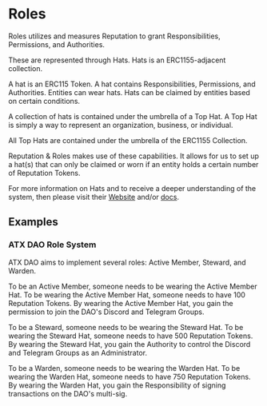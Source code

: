 # Roles

Roles utilizes and measures Reputation to grant Responsibilities, Permissions, and Authorities.

These are represented through Hats. Hats is an ERC1155-adjacent collection.

A hat is an ERC115 Token. A hat contains Responsibilities, Permissions, and Authorities. Entities can wear hats. Hats can be claimed by entities based on certain conditions. 

A collection of hats is contained under the umbrella of a Top Hat. A Top Hat is simply a way to represent an organization, business, or individual. 

All Top Hats are contained under the umbrella of the ERC1155 Collection.

Reputation & Roles makes use of these capabilities. It allows for us to set up a hat(s) that can only be claimed or worn if an entity holds a certain number of Reputation Tokens.

For more information on Hats and to receive a deeper understanding of the system, then please visit their [Website](https://www.hatsprotocol.xyz/) and/or [docs](https://docs.hatsprotocol.xyz/).

## Examples

### ATX DAO Role System 
ATX DAO aims to implement several roles: Active Member, Steward, and Warden.

To be an Active Member, someone needs to be wearing the Active Member Hat. To be wearing the Active Member Hat, someone needs to have 100 Reputation Tokens. By wearing the Active Member Hat, you gain the permission to join the DAO's Discord and Telegram Groups.

To be a Steward, someone needs to be wearing the Steward Hat. To be wearing the Steward Hat, someone needs to have 500 Reputation Tokens. By wearing the Steward Hat, you gain the Authority to control the Discord and Telegram Groups as an Administrator.

To be a Warden, someone needs to be wearing the Warden Hat. To be wearing the Warden Hat, someone needs to have 750 Reputation Tokens. By wearing the Warden Hat, you gain the Responsibility of signing transactions on the DAO's multi-sig.